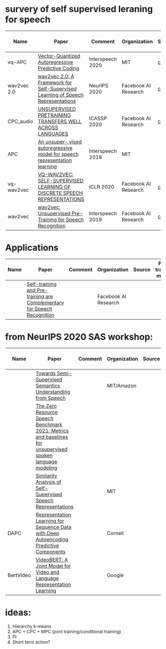 # survery of self supervised leraning for speech

| Name        | Paper                                  | Comment | Organization | Source | Pre-trained model |
| ----------- | -------------------------------------- | ------- | ------------ | ------ | ----------------- |
| vq-APC      | [Vector-Quantized Autoregressive Predictive Coding](https://arxiv.org/pdf/2005.08392.pdf) | Interspeech 2020 | MIT | [code](https://github.com/iamyuanchung/VQ-APC) | |
| wav2vec 2.0 | [wav2vec 2.0: A Framework for Self-Supervised Learning of Speech Representations](https://arxiv.org/abs/2006.11477)       | NeurIPS 2020 | Facebook AI Research | [code](https://github.com/pytorch/fairseq/tree/master/examples/wav2vec) | [models](https://github.com/pytorch/fairseq/blob/master/examples/wav2vec/README.md) |
| CPC_audio   | [UNSUPERVISED PRETRAINING TRANSFERS WELL ACROSS LANGUAGES](https://arxiv.org/pdf/2002.02848.pdf) | ICASSP 2020 | Facebook AI Research | [code](https://github.com/facebookresearch/CPC_audio) |  |
| APC         | [An unsuper- vised autoregressive model for speech representation learning](https://arxiv.org/pdf/1904.03240.pdf) | Interspeech 2019 | MIT |        |                   |
| vq-wav2vec  | [VQ-WAV2VEC: SELF-SUPERVISED LEARNING OF DISCRETE SPEECH REPRESENTATIONS](https://arxiv.org/pdf/1910.05453.pdf)   | ICLR 2020 | Facebook AI Research | [code](https://github.com/pytorch/fairseq/tree/master/examples/wav2vec)       | [models](https://github.com/pytorch/fairseq/blob/master/examples/wav2vec/README.md) |
| wav2vec     | [wav2vec: Unsupervised Pre-Training for Speech Recognition](https://arxiv.org/pdf/1904.05862.pdf)   | Interspeech 2019 | Facebook AI Research | [code](https://github.com/pytorch/fairseq/tree/master/examples/wav2vec)       | [models](https://github.com/pytorch/fairseq/blob/master/examples/wav2vec/README.md) |

# Applications
| Name        | Paper                                  | Comment | Organization | Source | Pre-trained model |
| ----------- | -------------------------------------- | ------- | ------------ | ------ | ----------------- |
|             | [Self-training and Pre-training are Complementary for Speech Recognition](http://arxiv.org/abs/2010.11430) |  | Facebook AI Research | | |


# from NeurIPS 2020 SAS workshop:
| Name        | Paper                                  | Comment | Organization | Source | Pre-trained model |
| ----------- | -------------------------------------- | ------- | ------------ | ------ | ----------------- |
|             | [Towards Semi-Supervised Semantics Understanding from Speech](https://arxiv.org/abs/2011.06195) |  | MIT/Amazon | | |
|             | [The Zero Resource Speech Benchmark 2021: Metrics and baselines for unsupervised spoken language modeling](https://arxiv.org/pdf/2011.11588.pdf) |  | | | |
|             | [Similarity Analysis of Self-Supervised Speech Representations](https://arxiv.org/abs/2010.11481) |  | MIT | | |
|   DAPC      | [Representation Learning for Sequence Data with Deep Autoencoding Predictive Components](https://arxiv.org/abs/2010.03135) |  | Cornell | | |
|  BertVideo  | [VideoBERT: A Joint Model for Video and Language Representation Learning](https://arxiv.org/pdf/1904.01766.pdf) |  | Google | | |

# ideas:

1. Hierarchy k-means
2. APC + CPC + MPC (joint training/conditional training)
3. PI
4. Short term action?
